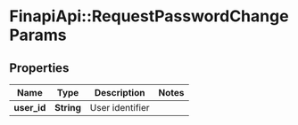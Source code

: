 # FinapiApi::RequestPasswordChangeParams

## Properties
Name | Type | Description | Notes
------------ | ------------- | ------------- | -------------
**user_id** | **String** | User identifier | 


